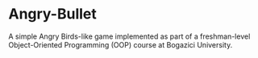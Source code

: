 # Angry-Bullet
A simple Angry Birds-like game implemented as part of a freshman-level Object-Oriented Programming (OOP) course at Bogazici University.
